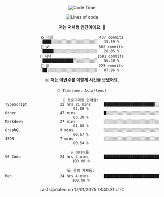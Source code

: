 <div align='center'>
 
<!--START_SECTION:waka-->
![Code Time](http://img.shields.io/badge/Code%20Time-4%2C086%20hrs%2044%20mins-blue)

![Lines of code](https://img.shields.io/badge/%EC%A0%80%EB%8A%94%20%EC%97%AC%ED%83%9C%EA%B9%8C%EC%A7%80%20-1.5%20million%20%EC%A4%84%EC%9D%98%20%EC%BD%94%EB%93%9C%EB%A5%BC%20%EC%9E%91%EC%84%B1%ED%96%88%EC%96%B4%EC%9A%94.-blue)

**저는 저녁형 인간이에요. 🦉** 

```text
🌞 아침                     437 commits         ████░░░░░░░░░░░░░░░░░░░░░   15.59 % 
🌆 낮　                     562 commits         █████░░░░░░░░░░░░░░░░░░░░   20.05 % 
🌃 저녁                     1581 commits        ██████████████░░░░░░░░░░░   56.40 % 
🌙 밤　                     223 commits         ██░░░░░░░░░░░░░░░░░░░░░░░   07.96 % 
```


📊 **저는 이번주를 이렇게 시간을 보냈어요.** 

```text
🕑︎ Timezone: Asia/Seoul

💬 프로그래밍 언어들: 
TypeScript               22 hrs 21 mins      ███████████████████████░░   92.88 % 
Other                    47 mins             █░░░░░░░░░░░░░░░░░░░░░░░░   03.30 % 
Markdown                 27 mins             ░░░░░░░░░░░░░░░░░░░░░░░░░   01.88 % 
GraphQL                  9 mins              ░░░░░░░░░░░░░░░░░░░░░░░░░   00.67 % 
JSON                     7 mins              ░░░░░░░░░░░░░░░░░░░░░░░░░   00.54 % 

🔥 에디터들: 
VS Code                  24 hrs 4 mins       █████████████████████████   100.00 % 

💻 운영 체제들: 
Mac                      24 hrs 4 mins       █████████████████████████   100.00 % 
```


 Last Updated on 17/01/2025 18:40:31 UTC
<!--END_SECTION:waka-->
 </div>
<!---
Emewjin/Emewjin is a ✨ special ✨ repository because its `README.md` (this file) appears on your GitHub profile.
You can click the Preview link to take a look at your changes.
--->
